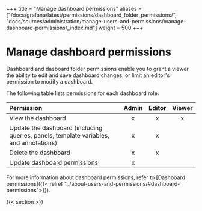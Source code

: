 +++
title = "Manage dashboard permissions"
aliases = ["/docs/grafana/latest/permissions/dashboard_folder_permissions/", "docs/sources/administration/manage-users-and-permissions/manage-dashboard-permissions/_index.md"]
weight = 500
+++

# Manage dashboard permissions

Dashboard and dasboard folder permissions enable you to grant a viewer the ability to edit and save dashboard changes, or limit an editor's permission to modify a dashboard.

The following table lists permissions for each dashboard role:

| Permission                       | Admin                     | Editor | Viewer |
| :------------------------------- | :------------------------: | :----: | :----: |
| View the dashboard               |             x              |   x    |   x    |
| Update the dashboard (including queries, panels, template variables, and annotations)                       |             x              |   x    |        |
| Delete the dashboard             |             x              |   x    |        |
| Update dashboard permissions     |             x              |        |        |

For more information about dashboard permissions, refer to [Dashboard permissions]({{< relref "../about-users-and-permissions/#dashboard-permissions">}}).

{{< section >}}

